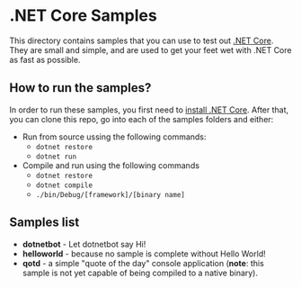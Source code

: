 # .NET Core Samples

This directory contains samples that you can use to test out [.NET Core](http://dotnet.github.io). They are small and simple, and are used to get your feet wet with .NET Core as fast as possible. 

## How to run the samples?

In order to run these samples, you first need to [install .NET Core](http://dotnet.github.io/getting-started/). After that, you can clone this repo, go into each of the samples folders and either:

* Run from source ussing the following commands:
	* `dotnet restore`
	* `dotnet run`
* Compile and run using the following commands
	* `dotnet restore`
	* `dotnet compile`
	* `./bin/Debug/[framework]/[binary name]`

## Samples list

* **dotnetbot** - Let dotnetbot say Hi!
* **helloworld** - because no sample is complete without Hello World!
* **qotd** - a simple "quote of the day" console application (**note**: this sample is not yet capable of being compiled to a native binary).
